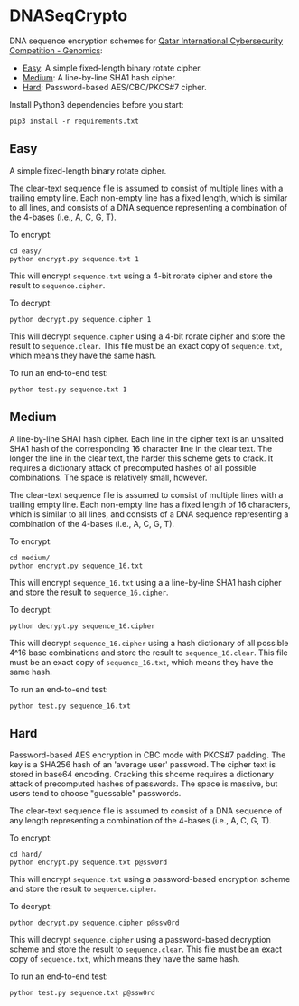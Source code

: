 # DNASeqCrypto
DNA sequence encryption schemes for [Qatar International Cybersecurity Competition - Genomics](https://www.hbku.edu.qa/en/qicc):

- [Easy](https://github.com/qcri/DNASeqCrypto#easy): A simple fixed-length binary rotate cipher.
- [Medium](https://github.com/qcri/DNASeqCrypto#medium): A line-by-line SHA1 hash cipher.
- [Hard](https://github.com/qcri/DNASeqCrypto#hard): Password-based AES/CBC/PKCS#7 cipher.

Install Python3 dependencies before you start:
```
pip3 install -r requirements.txt
```

## Easy

A simple fixed-length binary rotate cipher.

The clear-text sequence file is assumed to consist of multiple lines with a trailing empty line. Each non-empty line has a fixed length, which is similar to all lines, and consists of a DNA sequence representing a combination of the 4-bases (i.e., A, C, G, T).

To encrypt:
```
cd easy/
python encrypt.py sequence.txt 1
```
This will encrypt `sequence.txt` using a 4-bit rorate cipher and store the result to `sequence.cipher`. 

To decrypt:
```
python decrypt.py sequence.cipher 1
```
This will decrypt `sequence.cipher` using a 4-bit rorate cipher and store the result to `sequence.clear`. This file must be an exact copy of `sequence.txt`, which means they have the same hash.

To run an end-to-end test:
```
python test.py sequence.txt 1
```

## Medium

A line-by-line SHA1 hash cipher. Each line in the cipher text is an unsalted SHA1 hash
of the corresponding 16 character line in the clear text. The longer the line in the clear text, the harder this scheme gets to crack. It requires a dictionary attack of precomputed hashes of all possible combinations. The space is relatively small, however.

The clear-text sequence file is assumed to consist of multiple lines with a trailing empty line. Each non-empty line has a fixed length of 16 characters, which is similar to all lines, and consists of a DNA sequence representing a combination of the 4-bases (i.e., A, C, G, T).

To encrypt:
```
cd medium/
python encrypt.py sequence_16.txt
```
This will encrypt `sequence_16.txt` using a a line-by-line SHA1 hash cipher and store the result to `sequence_16.cipher`. 

To decrypt:
```
python decrypt.py sequence_16.cipher
```
This will decrypt `sequence_16.cipher` using a hash dictionary of all possible 4^16 base combinations and store the result to `sequence_16.clear`. This file must be an exact copy of `sequence_16.txt`, which means they have the same hash.

To run an end-to-end test:
```
python test.py sequence_16.txt
```

## Hard

Password-based AES encryption in CBC mode with PKCS#7 padding. The key is a SHA256 hash of an 'average user' password. The cipher text is stored in base64 encoding. Cracking this shceme requires a dictionary attack of precomputed hashes of passwords. The space is massive, but users tend to choose "guessable" passwords.

The clear-text sequence file is assumed to consist of a DNA sequence of any length representing a combination of the 4-bases (i.e., A, C, G, T).

To encrypt:
```
cd hard/
python encrypt.py sequence.txt p@ssw0rd
```
This will encrypt `sequence.txt` using a password-based encryption scheme and store the result to `sequence.cipher`. 

To decrypt:
```
python decrypt.py sequence.cipher p@ssw0rd
```
This will decrypt `sequence.cipher` using a password-based decryption scheme and store the result to `sequence.clear`. This file must be an exact copy of `sequence.txt`, which means they have the same hash.

To run an end-to-end test:
```
python test.py sequence.txt p@ssw0rd
```
